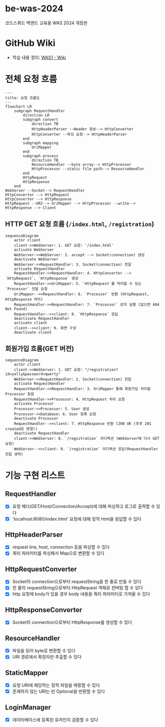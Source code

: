 # be-was-2024
코드스쿼드 백엔드 교육용 WAS 2024 개정판

# GitHub Wiki
- 학습 내용 정리: [WAS1 - Wiki](https://github.com/Yeriimii/be-was-neon/wiki/Java-Concurrent-%E2%80%90-CompletableFuture)

# 전체 요청 흐름
```mermaid
---
title: 요청 흐름도 
---
flowchart LR
    subgraph RequestHandler
        direction LR
        subgraph convert
            direction TB
            HttpHeaderParser --Header 정보--> HttpConverter
            HttpConverter --파싱 요청--> HttpHeaderParser
        end
        subgraph mapping
            UriMapper
        end
        subgraph process
            direction TB
            ResourceHandler --byte array--> HttpProcessor
            HttpProcessor --static file path--> ResourceHandler
        end
        HttpRequest
        HttpResponse
    end
WebServer --Socket--> RequestHandler
HttpConverter --> HttpRequest
HttpConverter --> HttpResponse
HttpRequest --URI--> UriMapper --> HttpProcessor --write--> HttpResponse --> Client
```

## HTTP GET 요청 흐름 (`/index.html`, `/registration`)
```mermaid
sequenceDiagram
    actor client
    client->>WebServer: 1. GET 요청: '/index.html'
    activate WebServer
    WebServer->>WebServer: 2. accept --> Socket(connection) 생성 
    deactivate WebServer
    WebServer->>RequestHandler: 3. Socket(connection) 전달
    activate RequestHandler
    RequestHandler->>RequestHandler: 4. HttpConverter --> `HttpRequest`, `HttpResponse` 생성
    RequestHandler->>UriMapper: 5. `HttpRequest`를 처리할 수 있는 `Processor` 전달 요청
    UriMapper-->>RequestHandler: 6. `Processor` 반환 (HttpRequest, HttpResponse 처리)
    RequestHandler->>RequestHandler: 7. `Processor` 로직 실행 (없으면 404 Not Found)
    RequestHandler-->>client: 8. `HttpResponse` 응답
    deactivate RequestHandler
    activate client
    client-->>client: 9. 화면 구성
    deactivate client
```

## 회원가입 흐름(GET 버전)
```mermaid
sequenceDiagram
    actor client
    client->>WebServer: 1. GET 요청: "/registration?id=yelly&password=qwerty"
    WebServer->>RequestHandler: 2. Socket(connection) 전달
    activate RequestHandler
    RequestHandler->>RequestHandler: 3. UriMapper 통해 회원가입 처리할 Processor 찾음
    RequestHandler->>Processor: 4. HttpRequest 처리 요청
    activate Processor
    Processor->>Processor: 5. User 생성
    Processor->>Database: 6. User 등록 요청
    deactivate Processor
    RequestHandler-->>client: 7. HttpResponse 반환 (200 OK (추후 201 created로 변경))
    deactivate RequestHandler
    client->>WebServer: 8. `/registration` 리디렉션 (WebServer에 다시 GET 요청)
    WebServer-->>client: 9. `/registration` 리디렉션 응답(RequestHandler 전달 생략)
```

# 기능 구현 리스트
## RequestHandler
- [x] 요청 헤더(GET/Host/Connection/Accept)에 대해 파싱하고 로그로 출력할 수 있다
- [x] 'localhost:8080/index.html' 요청에 대해 정적 html을 응답할 수 있다

## HttpHeaderParser
- [x] request line, host, connection 등을 파싱할 수 있다
- [x] 쿼리 파라미터를 파싱해서 Map으로 변환할 수 있다

## HttpRequestConverter
- [x] Socket의 connection으로부터 requestString을 한 줄로 만들 수 있다
- [x] 한 줄의 requestString으로부터 HttpRequest 객체로 컨버팅 할 수 있다
- [x] http 요청에 body가 있을 경우 body 내용을 쿼리 파라미터로 가져올 수 있다

## HttpResponseConverter
- [x] Socket의 connection으로부터 HttpResponse를 생성할 수 있다

## ResourceHandler
- [x] 파일을 읽어 byte로 변환할 수 있다
- [x] URI 경로에서 확장자만 추출할 수 있다

## StaticMapper
- [x] 요청 URI에 해당하는 정적 파일을 매핑할 수 있다
- [x] 존재하지 않는 URI는 빈 Optional을 반환할 수 있다

## LoginManager
- [x] 데이터베이스에 등록된 유저인지 검증할 수 있다
